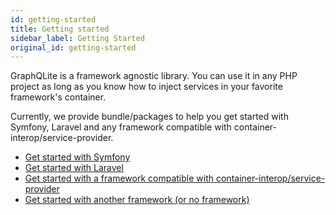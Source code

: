 ```yaml
---
id: getting-started
title: Getting started
sidebar_label: Getting Started
original_id: getting-started
---
```


GraphQLite is a framework agnostic library. You can use it in any PHP project as long as you know how to
inject services in your favorite framework's container.

Currently, we provide bundle/packages to help you get started with Symfony, Laravel and any framework compatible
with container-interop/service-provider.

- [Get started with Symfony](symfony-bundle.md)
- [Get started with Laravel](laravel-package.md)
- [Get started with a framework compatible with container-interop/service-provider](universal_service_providers.md)
- [Get started with another framework (or no framework)](other_frameworks.md)
